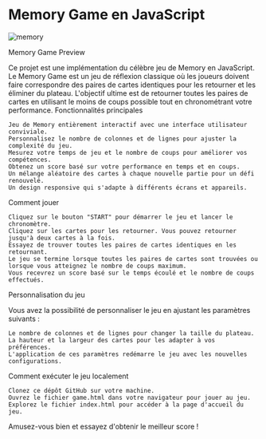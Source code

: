 # Memory Game en JavaScript

![memory](https://github.com/AntoTilm/memory/assets/119782635/80f5100b-db47-426e-92b8-bb806c42d91b)

Memory Game Preview

Ce projet est une implémentation du célèbre jeu de Memory en JavaScript. Le Memory Game est un jeu de réflexion classique où les joueurs doivent faire correspondre des paires de cartes identiques pour les retourner et les éliminer du plateau. L'objectif ultime est de retourner toutes les paires de cartes en utilisant le moins de coups possible tout en chronométrant votre performance.
Fonctionnalités principales

    Jeu de Memory entièrement interactif avec une interface utilisateur conviviale.
    Personnalisez le nombre de colonnes et de lignes pour ajuster la complexité du jeu.
    Mesurez votre temps de jeu et le nombre de coups pour améliorer vos compétences.
    Obtenez un score basé sur votre performance en temps et en coups.
    Un mélange aléatoire des cartes à chaque nouvelle partie pour un défi renouvelé.
    Un design responsive qui s'adapte à différents écrans et appareils.

Comment jouer

    Cliquez sur le bouton "START" pour démarrer le jeu et lancer le chronomètre.
    Cliquez sur les cartes pour les retourner. Vous pouvez retourner jusqu'à deux cartes à la fois.
    Essayez de trouver toutes les paires de cartes identiques en les retournant.
    Le jeu se termine lorsque toutes les paires de cartes sont trouvées ou lorsque vous atteignez le nombre de coups maximum.
    Vous recevrez un score basé sur le temps écoulé et le nombre de coups effectués.

Personnalisation du jeu

Vous avez la possibilité de personnaliser le jeu en ajustant les paramètres suivants :

    Le nombre de colonnes et de lignes pour changer la taille du plateau.
    La hauteur et la largeur des cartes pour les adapter à vos préférences.
    L'application de ces paramètres redémarre le jeu avec les nouvelles configurations.

Comment exécuter le jeu localement

    Clonez ce dépôt GitHub sur votre machine.
    Ouvrez le fichier game.html dans votre navigateur pour jouer au jeu.
    Explorez le fichier index.html pour accéder à la page d'accueil du jeu.

Amusez-vous bien et essayez d'obtenir le meilleur score !
